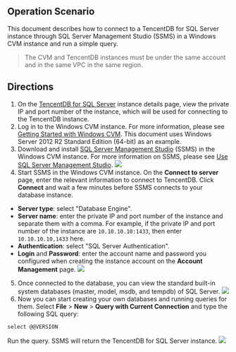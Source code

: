 ## Operation Scenario
This document describes how to connect to a TencentDB for SQL Server instance through SQL Server Management Studio (SSMS) in a Windows CVM instance and run a simple query.
>The CVM and TencentDB instances must be under the same account and in the same VPC in the same region.

## Directions
1. On the [TencentDB for SQL Server](https://console.cloud.tencent.com/sqlserver) instance details page, view the private IP and port number of the instance, which will be used for connecting to the TencentDB instance.
2. Log in to the Windows CVM instance. For more information, please see [Getting Started with Windows CVM](https://intl.cloud.tencent.com/document/product/213/10516). This document uses Windows Server 2012 R2 Standard Edition (64-bit) as an example.
3. Download and install [SQL Server Management Studio](https://docs.microsoft.com/en-us/sql/ssms/download-sql-server-management-studio-ssms) (SSMS) in the Windows CVM instance. For more information on SSMS, please see [Use SQL Server Management Studio](https://docs.microsoft.com/en-us/previous-versions/sql/2014/database-engine/use-sql-server-management-studio?view=sql-server-2014).
![](https://main.qcloudimg.com/raw/019e13af6a6db7bf831cad9d7000279e.png)
4. Start SSMS in the Windows CVM instance. On the **Connect to server** page, enter the relevant information to connect to TencentDB. Click **Connect** and wait a few minutes before SSMS connects to your database instance.
 - **Server type**: select "Database Engine".
 - **Server name**: enter the private IP and port number of the instance and separate them with a comma. For example, if the private IP and port number of the instance are `10.10.10.10:1433`, then enter `10.10.10.10,1433` here.
 - **Authentication**: select "SQL Server Authentication".
 - **Login** and **Password**: enter the account name and password you configured when creating the instance account on the **Account Management** page.
![](//mc.qcloudimg.com/static/img/1cac47c4fc515d30d2cb5a0ef0141e22/image.png)
5. Once connected to the database, you can view the standard built-in system databases (master, model, msdb, and tempdb) of SQL Server.
![](https://main.qcloudimg.com/raw/a25241cf8000e10bcf748abe99773a77.png)
6. Now you can start creating your own databases and running queries for them. Select **File** > **New** > **Query with Current Connection** and type the following SQL query:
```
select @@VERSION
```
Run the query. SSMS will return the TencentDB for SQL Server instance.
![](//mc.qcloudimg.com/static/img/fbf64c03c7addda9c80fdd3dac7bbebb/image.png)


